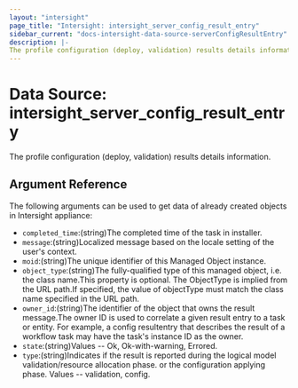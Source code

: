```yaml
---
layout: "intersight"
page_title: "Intersight: intersight_server_config_result_entry"
sidebar_current: "docs-intersight-data-source-serverConfigResultEntry"
description: |-
The profile configuration (deploy, validation) results details information.
---
```


# Data Source: intersight_server_config_result_entry
The profile configuration (deploy, validation) results details information.
## Argument Reference
The following arguments can be used to get data of already created objects in Intersight appliance:
* `completed_time`:(string)The completed time of the task in installer.
* `message`:(string)Localized message based on the locale setting of the user's context.
* `moid`:(string)The unique identifier of this Managed Object instance.
* `object_type`:(string)The fully-qualified type of this managed object, i.e. the class name.This property is optional. The ObjectType is implied from the URL path.If specified, the value of objectType must match the class name specified in the URL path.
* `owner_id`:(string)The identifier of the object that owns the result message.The owner ID is used to correlate a given result entry to a task or entity. For example, a config resultentry that describes the result of a workflow task may have the task's instance ID as the owner.
* `state`:(string)Values  -- Ok, Ok-with-warning, Errored.
* `type`:(string)Indicates if the result is reported during the logical model validation/resource allocation phase. or the configuration applying phase. Values -- validation, config.
